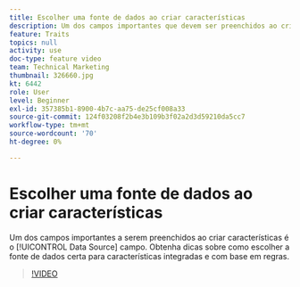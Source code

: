 ```yaml
---
title: Escolher uma fonte de dados ao criar características
description: Um dos campos importantes que devem ser preenchidos ao criar características é o campo Fonte de dados. Obtenha dicas sobre como escolher a fonte de dados certa para características integradas e com base em regras.
feature: Traits
topics: null
activity: use
doc-type: feature video
team: Technical Marketing
thumbnail: 326660.jpg
kt: 6442
role: User
level: Beginner
exl-id: 357385b1-8900-4b7c-aa75-de25cf008a33
source-git-commit: 124f03208f2b4e3b109b3f02a2d3d59210da5cc7
workflow-type: tm+mt
source-wordcount: '70'
ht-degree: 0%

---
```


# Escolher uma fonte de dados ao criar características

Um dos campos importantes a serem preenchidos ao criar características é o [!UICONTROL Data Source] campo. Obtenha dicas sobre como escolher a fonte de dados certa para características integradas e com base em regras.

>[!VIDEO](https://video.tv.adobe.com/v/326660/?quality=12&learn=on)

